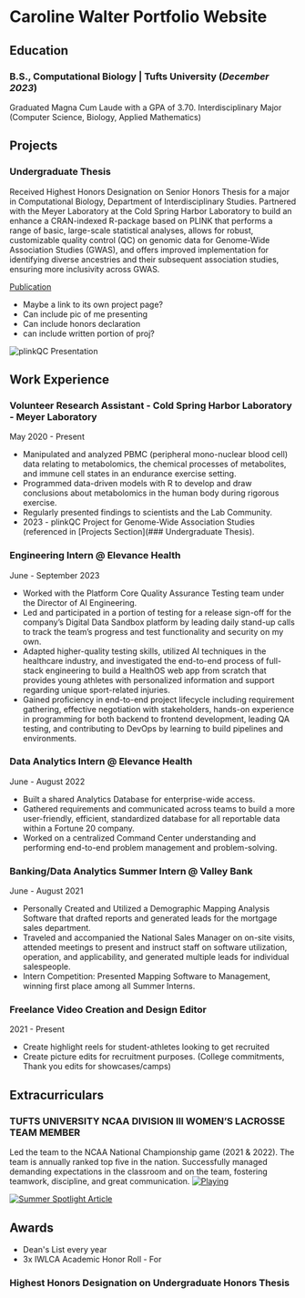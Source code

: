 # Caroline Walter Portfolio Website 

## Education
### B.S., Computational Biology | Tufts University (_December 2023_)
Graduated Magna Cum Laude with a GPA of 3.70. Interdisciplinary Major (Computer Science, Biology, Applied Mathematics)

## Projects 
### Undergraduate Thesis 
Received Highest Honors Designation on Senior Honors Thesis for a major in Computational Biology, Department of Interdisciplinary Studies. Partnered with the Meyer Laboratory at the Cold Spring Harbor Laboratory to build an enhance a CRAN-indexed R-package based on PLINK that performs a range of basic, large-scale statistical analyses, allows for robust, customizable quality control (QC) on genomic data for Genome-Wide Association Studies (GWAS), and offers improved implementation for identifying diverse ancestries and their subsequent association studies, ensuring more inclusivity across GWAS. 

[Publication](https://meyer-lab-cshl.github.io/plinkQC/)

- Maybe a link to its own project page?
- Can include pic of me presenting
- Can include honors declaration
- can include written portion of proj?

![plinkQC Presentation](/assets/img/front_cover.jpeg)

## Work Experience
### Volunteer Research Assistant - Cold Spring Harbor Laboratory - Meyer Laboratory 
May 2020 - Present 
- Manipulated and analyzed PBMC (peripheral mono-nuclear blood cell) data relating to metabolomics, the chemical processes of metabolites, and immune cell states in an endurance exercise setting.
- Programmed data-driven models with R to develop and draw conclusions about metabolomics in the human body during rigorous exercise.
- Regularly presented findings to scientists and the Lab Community.
- 2023 - plinkQC Project for Genome-Wide Association Studies (referenced in [Projects Section](### Undergraduate Thesis).    

### Engineering Intern @ Elevance Health
June - September 2023
- Worked with the Platform Core Quality Assurance Testing team under the Director of AI Engineering.
- Led and participated in a portion of testing for a release sign-off for the company’s Digital Data Sandbox platform by leading daily stand-up calls to track the team’s progress and test functionality and security on my own.
- Adapted higher-quality testing skills, utilized AI techniques in the healthcare industry, and investigated the end-to-end process of full-stack engineering to build a HealthOS web app from scratch that provides young athletes with personalized information and support regarding unique sport-related injuries.
- Gained proficiency in end-to-end project lifecycle including requirement gathering, effective negotiation with stakeholders, hands-on experience in programming for both backend to frontend development, leading QA testing, and contributing to DevOps by learning to build pipelines and environments.

### Data Analytics Intern @ Elevance Health 
June - August 2022
- Built a shared Analytics Database for enterprise-wide access.
- Gathered requirements and communicated across teams to build a more user-friendly, efficient, standardized database for all reportable data within a Fortune 20 company.
- Worked on a centralized Command Center understanding and performing end-to-end problem management and problem-solving. 

### Banking/Data Analytics Summer Intern @ Valley Bank
June - August 2021
- Personally Created and Utilized a Demographic Mapping Analysis Software that drafted reports and generated leads for the mortgage sales department.
- Traveled and accompanied the National Sales Manager on on-site visits, attended meetings to present and instruct staff on software utilization, operation, and applicability, and generated multiple leads for individual salespeople.
- Intern Competition: Presented Mapping Software to Management, winning first place among all Summer Interns.

### Freelance Video Creation and Design Editor
2021 - Present
- Create highlight reels for student-athletes looking to get recruited
- Create picture edits for recruitment purposes. (College commitments, Thank you edits for showcases/camps)




## Extracurriculars 
### TUFTS UNIVERSITY NCAA DIVISION III WOMEN’S LACROSSE TEAM MEMBER
Led the team to the NCAA National Championship game (2021 & 2022). The team is annually ranked top five in the nation. Successfully managed demanding expectations in the classroom and on the team, fostering teamwork, discipline, and great communication.
[![Playing](/assets/img/playing.JPG)](https://gotuftsjumbos.com/sports/womens-lacrosse/roster/caroline-walter/12558)

[![Summer Spotlight Article](/assets/img/summer_spotlight.png)](https://nescac.com/news/2023/8/10/summer-spotlight-caroline-walter-tufts-womens-lacrosse.aspx)


## Awards
- Dean's List every year
- 3x IWLCA Academic Honor Roll - For 
### Highest Honors Designation on Undergraduate Honors Thesis 




